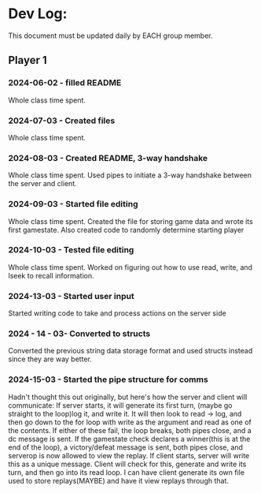 # Dev Log:

This document must be updated daily by EACH group member.

## Player 1

### 2024-06-02 - filled README
Whole class time spent.

### 2024-07-03 - Created files
Whole class time spent.

### 2024-08-03 - Created README, 3-way handshake
Whole class time spent. Used pipes to initiate a 3-way handshake between the server and client.

### 2024-09-03 - Started file editing
Whole class time spent. Created the file for storing game data and wrote its first gamestate. Also created code to randomly determine starting player

### 2024-10-03 - Tested file editing
Whole class time spent. Worked on figuring out how to use read, write, and lseek to recall information.

### 2024-13-03 - Started user input
Started writing code to take and process actions on the server side

### 2024 - 14 - 03- Converted to structs
Converted the previous string data storage format and used structs instead since they are way better.

### 2024-15-03 - Started the pipe structure for comms
Hadn't thought this out originally, but here's how the server and client will communicate:
  If server starts, it will generate its first turn, (maybe go straight to the loop)log it, and write it. It will then look to read -> log, and then go down to the for loop with write as the argument and read as one of the contents. If either of these fail, the loop breaks, both pipes close, and a dc message is sent. If the gamestate check declares a winner(this is at the end of the loop), a victory/defeat message is sent, both pipes close, and serverop is now allowed to view the replay.
  If client starts, server will write this as a unique message. Client will check for this, generate and write its turn, and then go into its read loop. I can have client generate its own file used to store replays(MAYBE) and have it view replays through that.
